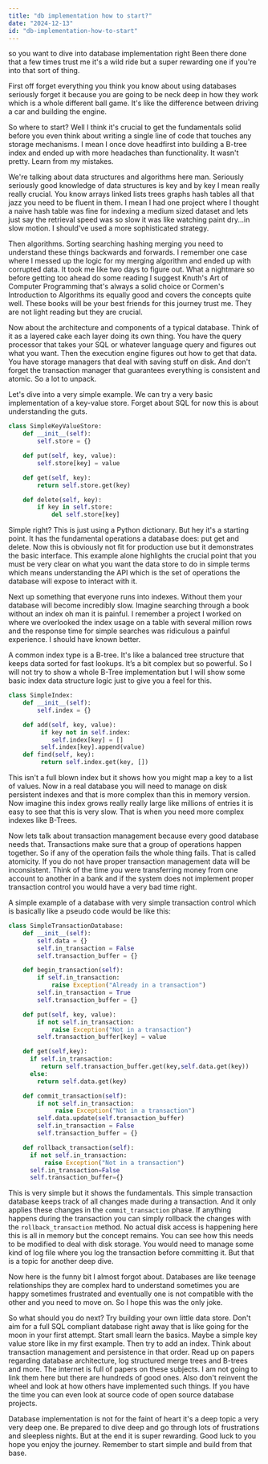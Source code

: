 ```yaml
---
title: "db implementation how to start?"
date: "2024-12-13"
id: "db-implementation-how-to-start"
---
```


 so you want to dive into database implementation right Been there done that a few times trust me it's a wild ride but a super rewarding one if you're into that sort of thing.

First off forget everything you think you know about using databases seriously forget it because you are going to be neck deep in how they work which is a whole different ball game. It's like the difference between driving a car and building the engine.

So where to start? Well I think it's crucial to get the fundamentals solid before you even think about writing a single line of code that touches any storage mechanisms. I mean I once dove headfirst into building a B-tree index and ended up with more headaches than functionality. It wasn't pretty. Learn from my mistakes.

We're talking about data structures and algorithms here man. Seriously seriously good knowledge of data structures is key and by key I mean really really crucial. You know arrays linked lists trees graphs hash tables all that jazz you need to be fluent in them. I mean I had one project where I thought a naive hash table was fine for indexing a medium sized dataset and lets just say the retrieval speed was so slow it was like watching paint dry...in slow motion. I should've used a more sophisticated strategy.

Then algorithms. Sorting searching hashing merging you need to understand these things backwards and forwards. I remember one case where I messed up the logic for my merging algorithm and ended up with corrupted data. It took me like two days to figure out. What a nightmare so before getting too ahead do some reading I suggest Knuth's Art of Computer Programming that's always a solid choice or Cormen's Introduction to Algorithms its equally good and covers the concepts quite well. These books will be your best friends for this journey trust me. They are not light reading but they are crucial.

Now about the architecture and components of a typical database. Think of it as a layered cake each layer doing its own thing. You have the query processor that takes your SQL or whatever language query and figures out what you want. Then the execution engine figures out how to get that data. You have storage managers that deal with saving stuff on disk. And don't forget the transaction manager that guarantees everything is consistent and atomic. So a lot to unpack.

Let's dive into a very simple example. We can try a very basic implementation of a key-value store. Forget about SQL for now this is about understanding the guts.

```python
class SimpleKeyValueStore:
    def __init__(self):
        self.store = {}

    def put(self, key, value):
        self.store[key] = value

    def get(self, key):
        return self.store.get(key)

    def delete(self, key):
        if key in self.store:
            del self.store[key]
```

Simple right? This is just using a Python dictionary. But hey it's a starting point. It has the fundamental operations a database does: put get and delete. Now this is obviously not fit for production use but it demonstrates the basic interface. This example alone highlights the crucial point that you must be very clear on what you want the data store to do in simple terms which means understanding the API which is the set of operations the database will expose to interact with it.

Next up something that everyone runs into indexes. Without them your database will become incredibly slow. Imagine searching through a book without an index oh man it is painful. I remember a project I worked on where we overlooked the index usage on a table with several million rows and the response time for simple searches was ridiculous a painful experience. I should have known better.

A common index type is a B-tree. It's like a balanced tree structure that keeps data sorted for fast lookups. It’s a bit complex but so powerful. So I will not try to show a whole B-Tree implementation but I will show some basic index data structure logic just to give you a feel for this.

```python
class SimpleIndex:
    def __init__(self):
        self.index = {}

    def add(self, key, value):
         if key not in self.index:
            self.index[key] = []
         self.index[key].append(value)
    def find(self, key):
         return self.index.get(key, [])

```

This isn't a full blown index but it shows how you might map a key to a list of values. Now in a real database you will need to manage on disk persistent indexes and that is more complex than this in memory version. Now imagine this index grows really really large like millions of entries it is easy to see that this is very slow. That is when you need more complex indexes like B-Trees.

Now lets talk about transaction management because every good database needs that. Transactions make sure that a group of operations happen together. So if any of the operation fails the whole thing fails. That is called atomicity. If you do not have proper transaction management data will be inconsistent. Think of the time you were transferring money from one account to another in a bank and if the system does not implement proper transaction control you would have a very bad time right.

A simple example of a database with very simple transaction control which is basically like a pseudo code would be like this:

```python
class SimpleTransactionDatabase:
    def __init__(self):
        self.data = {}
        self.in_transaction = False
        self.transaction_buffer = {}

    def begin_transaction(self):
        if self.in_transaction:
            raise Exception("Already in a transaction")
        self.in_transaction = True
        self.transaction_buffer = {}

    def put(self, key, value):
        if not self.in_transaction:
            raise Exception("Not in a transaction")
        self.transaction_buffer[key] = value

    def get(self,key):
      if self.in_transaction:
         return self.transaction_buffer.get(key,self.data.get(key))
      else:
        return self.data.get(key)

    def commit_transaction(self):
        if not self.in_transaction:
             raise Exception("Not in a transaction")
        self.data.update(self.transaction_buffer)
        self.in_transaction = False
        self.transaction_buffer = {}

    def rollback_transaction(self):
      if not self.in_transaction:
          raise Exception("Not in a transaction")
      self.in_transaction=False
      self.transaction_buffer={}

```
This is very simple but it shows the fundamentals. This simple transaction database keeps track of all changes made during a transaction. And it only applies these changes in the `commit_transaction` phase. If anything happens during the transaction you can simply rollback the changes with the `rollback_transaction` method. No actual disk access is happening here this is all in memory but the concept remains. You can see how this needs to be modified to deal with disk storage. You would need to manage some kind of log file where you log the transaction before committing it. But that is a topic for another deep dive.

Now here is the funny bit I almost forgot about. Databases are like teenage relationships they are complex hard to understand sometimes you are happy sometimes frustrated and eventually one is not compatible with the other and you need to move on. So I hope this was the only joke.

So what should you do next? Try building your own little data store. Don't aim for a full SQL compliant database right away that is like going for the moon in your first attempt. Start small learn the basics. Maybe a simple key value store like in my first example. Then try to add an index. Think about transaction management and persistence in that order. Read up on papers regarding database architecture, log structured merge trees and B-trees and more. The internet is full of papers on these subjects. I am not going to link them here but there are hundreds of good ones. Also don't reinvent the wheel and look at how others have implemented such things. If you have the time you can even look at source code of open source database projects.

Database implementation is not for the faint of heart it's a deep topic a very very deep one. Be prepared to dive deep and go through lots of frustrations and sleepless nights. But at the end it is super rewarding. Good luck to you hope you enjoy the journey. Remember to start simple and build from that base.
